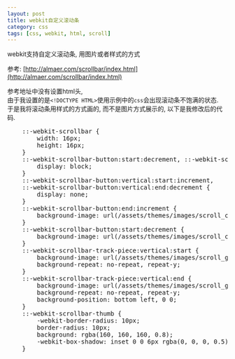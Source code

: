 ```yaml
---
layout: post
title: webkit自定义滚动条
category: css
tags: [css, webkit, html, scroll]
---
```


webkit支持自定义滚动条, 用图片或者样式的方式

参考: [http://almaer.com/scrollbar/index.html](http://almaer.com/scrollbar/index.html)

参考地址中没有设置html头,  
由于我设置的是`<!DOCTYPE HTML>`使用示例中的`css`会出现滚动条不饱满的状态.  
于是我将滚动条用样式的方式画的, 而不是图片方式展示的, 以下是我修改后的代码.
<pre class="abc">
    ::-webkit-scrollbar {
        width: 16px;
        height: 16px;
    }
    ::-webkit-scrollbar-button:start:decrement, ::-webkit-scrollbar-button:end:increment {
        display: block;
    }
    ::-webkit-scrollbar-button:vertical:start:increment,
    ::-webkit-scrollbar-button:vertical:end:decrement {
        display: none;
    }
    ::-webkit-scrollbar-button:end:increment {
        background-image: url(/assets/themes/images/scroll_cntrl_dwn.png);
    }
    ::-webkit-scrollbar-button:start:decrement {
        background-image: url(/assets/themes/images/scroll_cntrl_up.png);
    }
    ::-webkit-scrollbar-track-piece:vertical:start {
        background-image: url(/assets/themes/images/scroll_gutter_top.png), url(/assets/themes/images/scroll_gutter_mid.png);
        background-repeat: no-repeat, repeat-y;
    }
    ::-webkit-scrollbar-track-piece:vertical:end {
        background-image: url(/assets/themes/images/scroll_gutter_btm.png), url(/assets/themes/images/scroll_gutter_mid.png);
        background-repeat: no-repeat, repeat-y;
        background-position: bottom left, 0 0;
    }
    ::-webkit-scrollbar-thumb {
        -webkit-border-radius: 10px;
        border-radius: 10px;
        background: rgba(160, 160, 160, 0.8); 
        -webkit-box-shadow: inset 0 0 6px rgba(0, 0, 0, 0.5); 
    }
</pre>
